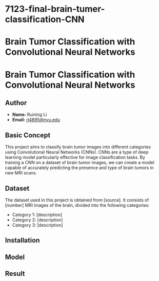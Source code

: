 # 7123-final-brain-tumer-classification-CNN
# Brain Tumor Classification with Convolutional Neural Networks

# Brain Tumor Classification with Convolutional Neural Networks

## Author
- **Name:** Ruining Li
- **Email:** rl4895@nyu.edu

## Basic Concept
This project aims to classify brain tumor images into different categories using Convolutional Neural Networks (CNNs). CNNs are a type of deep learning model particularly effective for image classification tasks. By training a CNN on a dataset of brain tumor images, we can create a model capable of accurately predicting the presence and type of brain tumors in new MRI scans.

## Dataset
The dataset used in this project is obtained from [source]. It consists of [number] MRI images of the brain, divided into the following categories:
- Category 1: [description]
- Category 2: [description]
- Category 3: [description]

## Installation
## Model
## Result





